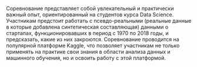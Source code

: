 Соревнование представляет собой увлекательный и практически важный опыт, ориентированный на студентов курса Data Science. 
Участникам предстоит работать с псевдо-реальными (реальные данные в которые добавлена синтетическая составляющая) данными о стартапах, функционировавших в период с 1970 по 2018 годы, и предсказать, какие из них закроются. 
Соревнование проводится на популярной платформе Kaggle, что позволяет участникам не только применять на практике свои знания в области анализа данных и машинного обучения, но и освоить работу с этой платформой.
